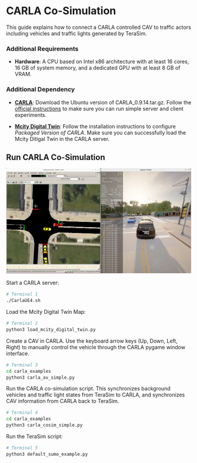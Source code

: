 # CARLA Co-Simulation

This guide explains how to connect a CARLA controlled CAV to traffic actors including vehicles and traffic lights generated by TeraSim.

### Additional Requirements

- __Hardware__: A CPU based on Intel x86 architecture with at least 16 cores, 16 GB of system memory, and a dedicated GPU with at least 8 GB of VRAM.

### Additional Dependency

- [__CARLA__](https://github.com/carla-simulator/carla/releases): Download the Ubuntu version of CARLA_0.9.14.tar.gz. Follow the [official instructions](https://carla.readthedocs.io/en/latest/start_quickstart/#running-carla) to make sure you can run simple server and client experiments.

- [__Mcity Digital Twin__](https://github.com/mcity/mcity-digital-twin): Follow the installation instructions to configure _Packaged Version of CARLA_. Make sure you can successfully load the Mcity Ditigal Twin in the CARLA server.

## Run CARLA Co-Simulation

[![Alt Text](figure/carla_cosim.png)](https://drive.google.com/file/d/1LJ7LuDEx4cIMGZPfYVdRs1jOGqq8vOec/view?usp=drive_link)


Start a CARLA server:

```bash
# Terminal 1
./CarlaUE4.sh
```

Load the Mcity Digital Twin Map:
```bash
# Terminal 2
python3 load_mcity_digital_twin.py
```

Create a CAV in CARLA. Use the keyboard arrow keys (Up, Down, Left, Right) to manually control the vehicle through the CARLA pygame window interface.

```bash
# Terminal 3
cd carla_examples
python3 carla_av_simple.py
```

Run the CARLA co-simulation script. This synchronizes background vehicles and traffic light states from TeraSim to CARLA, and synchronizes CAV information from CARLA back to TeraSim.

```bash
# Terminal 4
cd carla_examples
python3 carla_cosim_simple.py
```

Run the TeraSim script:
```bash
# Terminal 5
python3 default_sumo_example.py
```